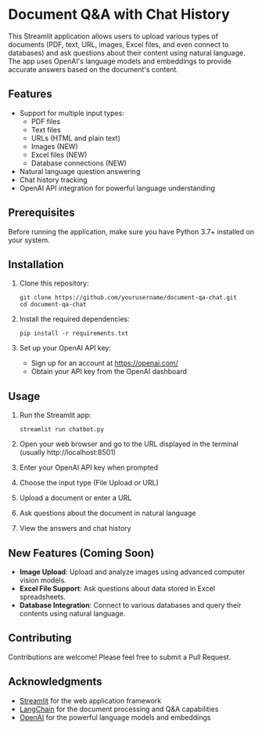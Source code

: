 # Document Q&A with Chat History

This Streamlit application allows users to upload various types of documents (PDF, text, URL, images, Excel files, and even connect to databases) and ask questions about their content using natural language. The app uses OpenAI's language models and embeddings to provide accurate answers based on the document's content.

## Features

- Support for multiple input types:
  - PDF files
  - Text files
  - URLs (HTML and plain text)
  - Images (NEW)
  - Excel files (NEW)
  - Database connections (NEW)
- Natural language question answering
- Chat history tracking
- OpenAI API integration for powerful language understanding

## Prerequisites

Before running the application, make sure you have Python 3.7+ installed on your system.

## Installation

1. Clone this repository:
   ```
   git clone https://github.com/yourusername/document-qa-chat.git
   cd document-qa-chat
   ```

2. Install the required dependencies:
   ```
   pip install -r requirements.txt
   ```

3. Set up your OpenAI API key:
   - Sign up for an account at https://openai.com/
   - Obtain your API key from the OpenAI dashboard

## Usage

1. Run the Streamlit app:
   ```
   streamlit run chatbot.py
   ```

2. Open your web browser and go to the URL displayed in the terminal (usually http://localhost:8501)

3. Enter your OpenAI API key when prompted

4. Choose the input type (File Upload or URL)

5. Upload a document or enter a URL

6. Ask questions about the document in natural language

7. View the answers and chat history

## New Features (Coming Soon)

- **Image Upload**: Upload and analyze images using advanced computer vision models.
- **Excel File Support**: Ask questions about data stored in Excel spreadsheets.
- **Database Integration**: Connect to various databases and query their contents using natural language.

## Contributing

Contributions are welcome! Please feel free to submit a Pull Request.



## Acknowledgments

- [Streamlit](https://streamlit.io/) for the web application framework
- [LangChain](https://github.com/hwchase17/langchain) for the document processing and Q&A capabilities
- [OpenAI](https://openai.com/) for the powerful language models and embeddings
